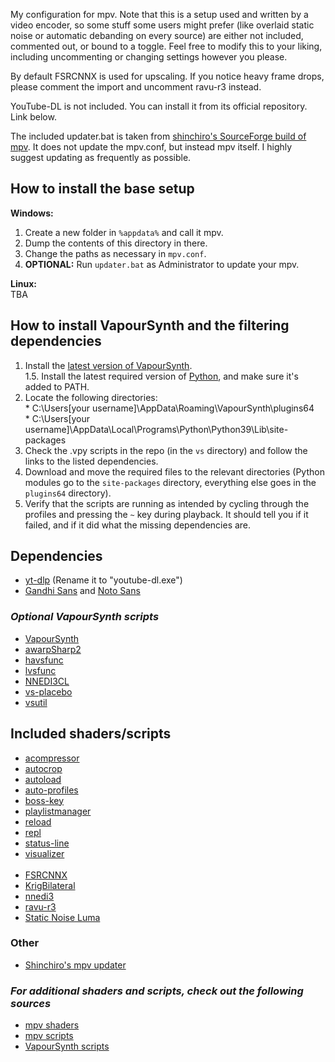 My configuration for mpv. Note that this is a setup used and written by a video encoder, so some stuff some users might prefer (like overlaid static noise or automatic debanding on every source) are either not included, commented out, or bound to a toggle. Feel free to modify this to your liking, including uncommenting or changing settings however you please.

By default FSRCNNX is used for upscaling. If you notice heavy frame drops, please comment the import and uncomment ravu-r3 instead.

YouTube-DL is not included. You can install it from its official repository. Link below.

The included updater.bat is taken from [shinchiro's SourceForge build of mpv](https://sourceforge.net/projects/mpv-player-windows/files/). It does not update the mpv.conf, but instead mpv itself. I highly suggest updating as frequently as possible.

## How to install the base setup

**Windows:**<br>

1) Create a new folder in `%appdata%` and call it mpv. <br>
2) Dump the contents of this directory in there. <br>
3) Change the paths as necessary in `mpv.conf`.<br>
4) **OPTIONAL:** Run `updater.bat` as Administrator to update your mpv.

**Linux:**<br>
TBA


## How to install VapourSynth and the filtering dependencies

1) Install the [latest version of VapourSynth](https://github.com/vapoursynth/vapoursynth/releases).<br>
1.5. Install the latest required version of [Python](https://www.python.org/downloads/), and make sure it's added to PATH.<br>
2) Locate the following directories:<br>
 \* C:\Users\[your username]\AppData\Roaming\VapourSynth\plugins64<br>
 \* C:\Users\[your username]\AppData\Local\Programs\Python\Python39\Lib\site-packages<br>
3) Check the .vpy scripts in the repo (in the `vs` directory) and follow the links to the listed dependencies.
4) Download and move the required files to the relevant directories (Python modules go to the `site-packages` directory, everything else goes in the `plugins64` directory).
5) Verify that the scripts are running as intended by cycling through the profiles and pressing the `~` key during playback. It should tell you if it failed, and if it did what the missing dependencies are.


## Dependencies

* [yt-dlp](https://github.com/yt-dlp/yt-dlp/releases/tag/2021.10.10) (Rename it to "youtube-dl.exe")
* [Gandhi Sans](https://www.fontsquirrel.com/fonts/gandhi-sans) and [Noto Sans](https://fonts.google.com/specimen/Noto+Sans)

### *Optional VapourSynth scripts*

* [VapourSynth](https://github.com/vapoursynth/vapoursynth/releases)
* [awarpSharp2](https://github.com/dubhater/vapoursynth-awarpsharp2/releases/tag/v4)
* [havsfunc](https://github.com/HomeOfVapourSynthEvolution/havsfunc/releases)
* [lvsfunc](https://pypi.org/project/lvsfunc/)
* [NNEDI3CL](https://github.com/HomeOfVapourSynthEvolution/VapourSynth-NNEDI3CL/releases)
* [vs-placebo](https://github.com/Lypheo/vs-placebo/releases)
* [vsutil](https://pypi.org/project/vsutil/)

## Included shaders/scripts

* [acompressor](https://github.com/mpv-player/mpv/blob/master/TOOLS/lua/acompressor.lua)
* [autocrop](https://github.com/mpv-player/mpv/blob/master/TOOLS/lua/autocrop.lua)
* [autoload](https://github.com/mpv-player/mpv/blob/master/TOOLS/lua/autoload.lua)
* [auto-profiles](https://github.com/wiiaboo/mpv-scripts/blob/master/auto-profiles.lua)
* [boss-key](https://github.com/detuur/mpv-scripts)
* [playlistmanager](https://github.com/jonniek/mpv-playlistmanager)
* [reload](https://github.com/4e6/mpv-reload)
* [repl](https://github.com/rossy/mpv-repl)
* [status-line](https://github.com/mpv-player/mpv/blob/master/TOOLS/lua/status-line.lua)
* [visualizer](https://github.com/mfcc64/mpv-scripts/blob/master/visualizer.lua)<br><br>
* [FSRCNNX](https://github.com/igv/FSRCNN-TensorFlow/releases)
* [KrigBilateral](https://gist.github.com/igv/a015fc885d5c22e6891820ad89555637)
* [nnedi3]((https://github.com/bjin/mpv-prescalers))
* [ravu-r3](https://github.com/bjin/mpv-prescalers)
* [Static Noise Luma](https://pastebin.com/yacMe6EZ)

### Other

* [Shinchiro's mpv updater](https://sourceforge.net/projects/mpv-player-windows/files/)

### *For additional shaders and scripts, check out the following sources*

* [mpv shaders](https://github.com/mpv-player/mpv/wiki/User-Scripts#user-shaders)
* [mpv scripts](https://github.com/mpv-player/mpv/wiki/User-Scripts#lua-scripts)
* [VapourSynth scripts](https://github.com/LightArrowsEXE/Encoding-Projects/)